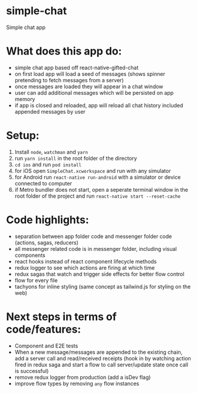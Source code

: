 # simple-chat
Simple chat app

# What does this app do:
- simple chat app based off react-native-gifted-chat
- on first load app will load a seed of messages (shows spinner pretending to fetch messages from a server)
- once messages are loaded they will appear in a chat window
- user can add additional messages which will be persisted on app memory
- if app is closed and reloaded, app will reload all chat history included appended messages by user

# Setup:
1. Install `node`, `watchman` and `yarn`
2. run `yarn install` in the root folder of the directory
3. `cd ios` and run `pod install`
4. for iOS open `SimpleChat.xcworkspace` and run with any simulator
5. for Android run `react-native run-android` with a simulator or device connected to computer
6. if Metro bundler does not start, open a seperate terminal window in the root folder of the project and run `react-native start --reset-cache`

# Code highlights:
- separation between app folder code and messenger folder code (actions, sagas, reducers)
- all messenger related code is in messenger folder, including visual components
- react hooks instead of react component lifecycle methods
- redux logger to see which actions are firing at which time
- redux sagas that watch and trigger side effects for better flow control
- flow for every file
- tachyons for inline styling (same concept as tailwind.js for styling on the web)

# Next steps in terms of code/features:
- Component and E2E tests
- When a new message/messages are appended to the existing chain, add a server call and read/received receipts (hook in by watching action fired in redux saga and start a flow to call server/update state once call is successful)
- remove redux logger from production (add a isDev flag)
- improve flow types by removing `any` flow instances
